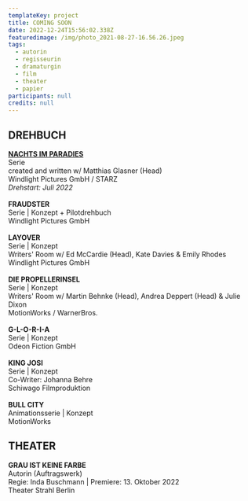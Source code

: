 ```yaml
---
templateKey: project
title: COMING SOON
date: 2022-12-24T15:56:02.338Z
featuredimage: /img/photo_2021-08-27-16.56.26.jpeg
tags:
  - autorin
  - regisseurin
  - dramaturgin
  - film
  - theater
  - papier
participants: null
credits: null
---
```

## **DREHBUCH**

**[NACHTS IM PARADIES](https://www.hollywoodreporter.com/tv/tv-news/zombie-oktoberfest-series-night-in-paradise-starz-first-german-original-1235105316/)**\
Serie\
created and written w/ Matthias Glasner (Head) \
Windlight Pictures GmbH / STARZ\
*Drehstart: Juli 2022*\
\
**FRAUDSTER**\
Serie | Konzept + Pilotdrehbuch\
Windlight Pictures GmbH\
\
**LAYOVER**\
Serie | Konzept\
Writers' Room w/ Ed McCardie (Head), Kate Davies & Emily Rhodes\
Windlight Pictures GmbH\
\
**DIE PROPELLERINSEL** \
Serie | Konzept\
Writers' Room w/ Martin Behnke (Head), Andrea Deppert (Head) & Julie Dixon \
MotionWorks / WarnerBros.\
\
**G-L-O-R-I-A**\
Serie | Konzept\
Odeon Fiction GmbH \
\
**KING JOSI**\
Serie | Konzept\
Co-Writer: Johanna Behre\
Schiwago Filmproduktion  \
\
**BULL CITY** \
Animationsserie | Konzept\
MotionWorks     

## **THEATER**

[](https://www.theater-strahl.de/programm/grau-ist-keine-farbe/)**GRAU IST KEINE FARBE**\
Autorin (Auftragswerk)\
Regie: Inda Buschmann | Premiere: 13. Oktober 2022\
Theater Strahl Berlin